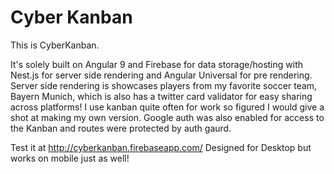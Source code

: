 # Cyber Kanban
This is CyberKanban. 

It's solely built on Angular 9 and Firebase for data storage/hosting with Nest.js for server side rendering and Angular Universal for pre rendering. Server side rendering is showcases players from my favorite soccer team, Bayern Munich, which is also has a twitter card validator for easy sharing across platforms! I use kanban quite often for work so figured I would give a shot at making my own version. Google auth was also enabled for access to the Kanban and routes were protected by auth gaurd. 

Test it at http://cyberkanban.firebaseapp.com/
Designed for Desktop but works on mobile just as well!

